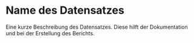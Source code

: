 # Name des Datensatzes

Eine kurze Beschreibung des Datensatzes.
Diese hilft der Dokumentation und bei der Erstellung des Berichts.
